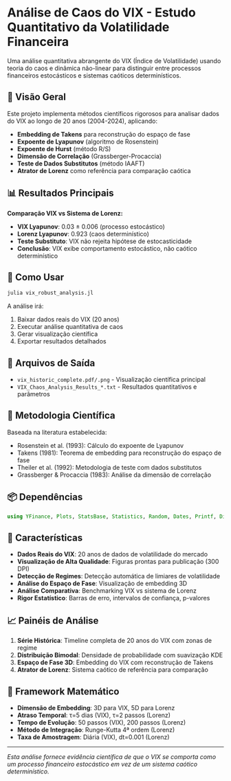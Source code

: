 # Análise de Caos do VIX - Estudo Quantitativo da Volatilidade Financeira

Uma análise quantitativa abrangente do VIX (Índice de Volatilidade) usando teoria do caos e dinâmica não-linear para distinguir entre processos financeiros estocásticos e sistemas caóticos determinísticos.

## 🎯 Visão Geral

Este projeto implementa métodos científicos rigorosos para analisar dados do VIX ao longo de 20 anos (2004-2024), aplicando:
- **Embedding de Takens** para reconstrução do espaço de fase
- **Expoente de Lyapunov** (algoritmo de Rosenstein)
- **Expoente de Hurst** (método R/S)
- **Dimensão de Correlação** (Grassberger-Procaccia)
- **Teste de Dados Substitutos** (método IAAFT)
- **Atrator de Lorenz** como referência para comparação caótica

## 📊 Resultados Principais

**Comparação VIX vs Sistema de Lorenz:**
- **VIX Lyapunov**: 0.03 ± 0.006 (processo estocástico)
- **Lorenz Lyapunov**: 0.923 (caos determinístico)
- **Teste Substituto**: VIX não rejeita hipótese de estocasticidade
- **Conclusão**: VIX exibe comportamento estocástico, não caótico determinístico

## 🚀 Como Usar

```bash
julia vix_robust_analysis.jl
```

A análise irá:
1. Baixar dados reais do VIX (20 anos)
2. Executar análise quantitativa de caos
3. Gerar visualização científica
4. Exportar resultados detalhados

## 📁 Arquivos de Saída

- `vix_historic_complete.pdf/.png` - Visualização científica principal
- `VIX_Chaos_Analysis_Results_*.txt` - Resultados quantitativos e parâmetros

## 🔬 Metodologia Científica

Baseada na literatura estabelecida:
- Rosenstein et al. (1993): Cálculo do expoente de Lyapunov
- Takens (1981): Teorema de embedding para reconstrução do espaço de fase
- Theiler et al. (1992): Metodologia de teste com dados substitutos
- Grassberger & Procaccia (1983): Análise da dimensão de correlação

## 📦 Dependências

```julia
using YFinance, Plots, StatsBase, Statistics, Random, Dates, Printf, Distributions
```

## 🎨 Características

- **Dados Reais do VIX**: 20 anos de dados de volatilidade do mercado
- **Visualização de Alta Qualidade**: Figuras prontas para publicação (300 DPI)
- **Detecção de Regimes**: Detecção automática de limiares de volatilidade
- **Análise do Espaço de Fase**: Visualização de embedding 3D
- **Análise Comparativa**: Benchmarking VIX vs sistema de Lorenz
- **Rigor Estatístico**: Barras de erro, intervalos de confiança, p-valores

## 📈 Painéis de Análise

1. **Série Histórica**: Timeline completa de 20 anos do VIX com zonas de regime
2. **Distribuição Bimodal**: Densidade de probabilidade com suavização KDE
3. **Espaço de Fase 3D**: Embedding do VIX com reconstrução de Takens
4. **Atrator de Lorenz**: Sistema caótico de referência para comparação

## 🧮 Framework Matemático

- **Dimensão de Embedding**: 3D para VIX, 5D para Lorenz
- **Atraso Temporal**: τ=5 dias (VIX), τ=2 passos (Lorenz)
- **Tempo de Evolução**: 50 passos (VIX), 200 passos (Lorenz)
- **Método de Integração**: Runge-Kutta 4ª ordem (Lorenz)
- **Taxa de Amostragem**: Diária (VIX), dt=0.001 (Lorenz)

---

*Esta análise fornece evidência científica de que o VIX se comporta como um processo financeiro estocástico em vez de um sistema caótico determinístico.*